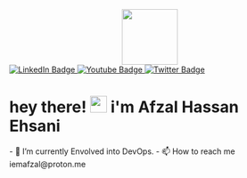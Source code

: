 
<div id="header" align="center">
  <img src="https://media.giphy.com/media/2IudUHdI075HL02Pkk/giphy.gif" width="100"/>
</div>
<div id="badges">
  <a href="https://www.linkedin.com/in/iemafzalhassan/">
    <img src="https://img.shields.io/badge/LinkedIn-blue?style=for-the-badge&logo=linkedin&logoColor=white" alt="LinkedIn Badge"/>
  </a>
  <a href="https://www.youtube.com/@iemafzalhassan">
    <img src="https://img.shields.io/badge/YouTube-red?style=for-the-badge&logo=youtube&logoColor=white" alt="Youtube Badge"/>
  </a>
  <a href="https://twitter.com/iemafzalhassan">
    <img src="https://img.shields.io/badge/Twitter-blue?style=for-the-badge&logo=twitter&logoColor=white" alt="Twitter Badge"/>
  </a>
</div>

<div id="header" align="center">
<img src="https://komarev.com/ghpvc/?username=iemafzalhassan&style=flat-square&color=blue" alt=""/>
</div>



<h1>
  hey there!
  <img src="https://media.giphy.com/media/hvRJCLFzcasrR4ia7z/giphy.gif" width="30px"/>
  i'm Afzal Hassan Ehsani
</h1>
<!--
- 👀 I’m interested in DevOps, Android Development, Ios Development
--->
- 🌱 I’m currently Envolved into DevOps. 
<!---
- 💞️ I’m looking to collaborate on ... 
--->
- 📫 How to reach me iemafzal@proton.me
<!---
iemafzalhassan/iemafzalhassan is a ✨ special ✨ repository because its `README.md` (this file) appears on your GitHub profile.
You can click the Preview link to take a look at your changes.
--->
